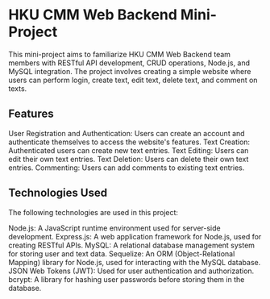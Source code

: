 # HKU CMM Web Backend Mini-Project

This mini-project aims to familiarize HKU CMM Web Backend team members with RESTful API development, CRUD operations, Node.js, and MySQL integration. The project involves creating a simple website where users can perform login, create text, edit text, delete text, and comment on texts.

## Features
User Registration and Authentication: Users can create an account and authenticate themselves to access the website's features.
Text Creation: Authenticated users can create new text entries.
Text Editing: Users can edit their own text entries.
Text Deletion: Users can delete their own text entries.
Commenting: Users can add comments to existing text entries.

## Technologies Used
The following technologies are used in this project:

Node.js: A JavaScript runtime environment used for server-side development.
Express.js: A web application framework for Node.js, used for creating RESTful APIs.
MySQL: A relational database management system for storing user and text data.
Sequelize: An ORM (Object-Relational Mapping) library for Node.js, used for interacting with the MySQL database.
JSON Web Tokens (JWT): Used for user authentication and authorization.
bcrypt: A library for hashing user passwords before storing them in the database.
